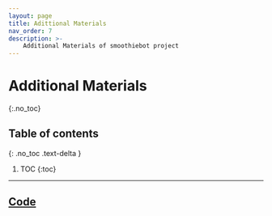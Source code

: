 ```yaml
---
layout: page
title: Adittional Materials
nav_order: 7
description: >-
    Additional Materials of smoothiebot project
---
```


# Additional Materials
{:.no_toc}

## Table of contents
{: .no_toc .text-delta }

1. TOC
{:toc}

---

## [Code](https://github.com/brentsienko/SmoothieBot/tree/master/code/smoothie/src)

